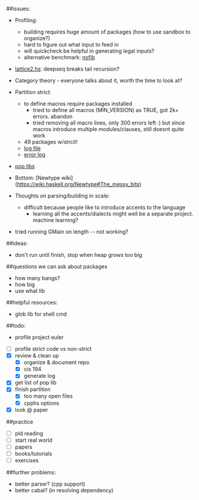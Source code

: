##issues: 

- Profiling: 
  - building requires huge amount of packages (how to use sandbox to organize?)
  - hard to figure out what input to feed in
  - will quickcheck be helpful in generating legal inputs?
  - alternative benchmark: [nofib](https://github.com/ghc/nofib)

- [lattice2.hs](https://github.com/remysucre/comp150-FP/blob/master/profile/euler/lattice/lattice2.hs): deepseq breaks tail recursion? 

- Category theory - everyone talks about it, worth the time to look at?

- Partition strict: 
  - to define macros require packages installed
    - tried to define all macros (MIN_VERSION) as TRUE, got 2k+ errors. abandon
    - tried removing all macro lines, only 300 errors left :) but since macros introduce multiple modules/clauses, still doesnt quite work
  - 49 packages w/strcit!
  - [log file](https://github.com/remysucre/comp150-FP/blob/master/benchmark/partition.log)
  - [error log](https://github.com/remysucre/comp150-FP/blob/master/benchmark/parse.log)

 - [pop libs](https://github.com/remysucre/comp150-FP/blob/master/benchmark/Cabal/libwfreq)

- Bottom: [Newtype wiki] (https://wiki.haskell.org/Newtype#The_messy_bits)

- Thoughts on parsing/building in scale: 
  - difficult because people like to introduce accents to the language
    - learning all the accents/dialects might well be a separate project. machine learning?

- tried running GMain on length -- not working?

##ideas: 
- don't run until finish, stop when heap grows too big

##questions we can ask about packages
- how many bangs?
- how big
- use what lib

##helpful resources:
- glob lib for shell cmd

##todo: 
- profile project euler

- [ ] profile strict code vs non-strict
- [x] review & clean up
  - [x] organize & document repo
  - [x] cis 194
  - [x] generate log
- [x] get list of pop lib
- [x] finish partition
  - [x] too many open files
  - [x] cpphs options
- [x] look @ paper

##practice
- [ ] pld reading
- [ ] start real world
- [ ] papers
- [ ] books/tutorials
- [ ] exercises

##further problems:
- better parser? (cpp support)
- better cabal? (in resolving dependency)
